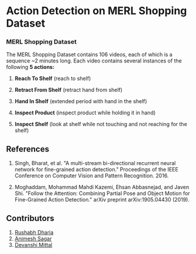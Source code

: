 # Action Detection on MERL Shopping Dataset


### MERL Shopping Dataset

The MERL Shopping Dataset contains 106 videos, each of which is a sequence ~2 minutes long. Each video contains several instances of the following **5 actions:**


  1. **Reach To Shelf**      (reach to shelf)

  2. **Retract From Shelf**  (retract hand from shelf)

  3. **Hand In Shelf**       (extended period with hand in the shelf)

  4. **Inspect Product**     (inspect product while holding it in hand)

  5. **Inspect Shelf**       (look at shelf while not touching and not reaching for the shelf)



## References

1. Singh, Bharat, et al. "A multi-stream bi-directional recurrent neural network for fine-grained action detection." Proceedings of the IEEE Conference on Computer Vision and Pattern Recognition. 2016.

2. Moghaddam, Mohammad Mahdi Kazemi, Ehsan Abbasnejad, and Javen Shi. "Follow the Attention: Combining Partial Pose and Object Motion for Fine-Grained Action Detection." arXiv preprint arXiv:1905.04430 (2019).

## Contributors
1. [Rushabh Dharia](https://github.com/rushabhdharia)
2. [Animesh Sagar](https://github.com/animeshsagar)
3. [Devanshi Mittal](https://github.com/mittaldevanshi)
 
